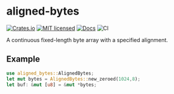 # aligned-bytes

[![Crates.io][crates-badge]][crates-url]
[![MIT licensed][mit-badge]][mit-url]
[![Docs][docs-badge]][docs-url]
![CI][ci-badge]

[crates-badge]: https://img.shields.io/crates/v/aligned-bytes.svg
[crates-url]: https://crates.io/crates/aligned-bytes
[mit-badge]: https://img.shields.io/badge/license-MIT-blue.svg
[mit-url]: LICENSE
[docs-badge]: https://docs.rs/aligned-bytes/badge.svg
[docs-url]: https://docs.rs/aligned-bytes/
[ci-badge]: https://github.com/Nugine/aligned-bytes/workflows/Continuous%20integration/badge.svg

A continuous fixed-length byte array with a specified alignment.

## Example
```rust
use aligned_bytes::AlignedBytes;
let mut bytes = AlignedBytes::new_zeroed(1024,8);
let buf: &mut [u8] = &mut *bytes;
```
